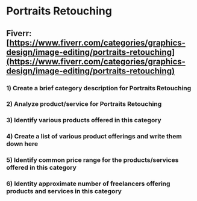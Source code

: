 # Portraits Retouching
## Fiverr: [https://www.fiverr.com/categories/graphics-design/image-editing/portraits-retouching](https://www.fiverr.com/categories/graphics-design/image-editing/portraits-retouching)
### 1) Create a brief category description for Portraits Retouching
### 2) Analyze product/service for Portraits Retouching
### 3) Identify various products offered in this category
### 4) Create a list of various product offerings and write them down here
### 5) Identify common price range for the products/services offered in this category
### 6) Identity approximate number of freelancers offering products and services in this category
